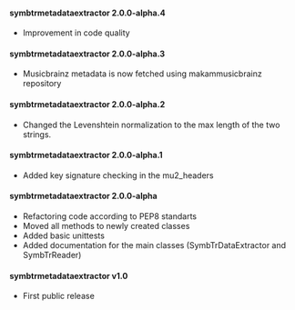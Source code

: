 #### symbtrmetadataextractor 2.0.0-alpha.4
 - Improvement in code quality

#### symbtrmetadataextractor 2.0.0-alpha.3
 - Musicbrainz metadata is now fetched using makammusicbrainz repository

#### symbtrmetadataextractor 2.0.0-alpha.2
 - Changed the Levenshtein normalization to the max length of the two strings.

#### symbtrmetadataextractor 2.0.0-alpha.1
 - Added key signature checking in the mu2_headers

#### symbtrmetadataextractor 2.0.0-alpha
 - Refactoring code according to PEP8 standarts
 - Moved all methods to newly created classes
 - Added basic unittests
 - Added documentation for the main classes (SymbTrDataExtractor and SymbTrReader)

#### symbtrmetadataextractor v1.0
 - First public release
